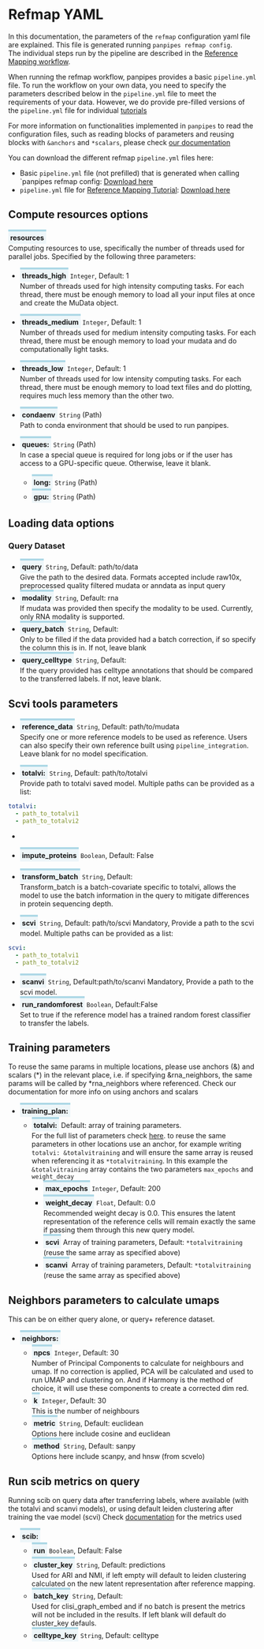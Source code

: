 <style>
  .parameter {
    border-top: 4px solid lightblue;
    background-color: rgba(173, 216, 230, 0.2);
    padding: 4px;
    display: inline-block;
    font-weight: bold;
  }
</style> 

# Refmap YAML 
In this documentation, the parameters of the `refmap` configuration yaml file are explained. 
This file is generated running `panpipes refmap config`.  <br> The individual steps run by the pipeline are described in the [Reference Mapping workflow](https://github.com/DendrouLab/panpipes/blob/main/docs/workflows/refmap.md). 


When running the refmap workflow, panpipes provides a basic `pipeline.yml` file.
To run the workflow on your own data, you need to specify the parameters described below in the `pipeline.yml` file to meet the requirements of your data.
However, we do provide pre-filled versions of the `pipeline.yml` file for individual [tutorials](https://panpipes-tutorials.readthedocs.io/en/latest/refmap_pancreas/Reference_mapping.html)

For more information on functionalities implemented in `panpipes` to read the configuration files, such as reading blocks of parameters and reusing blocks with  `&anchors` and `*scalars`, please check [our documentation](./useful_info_on_yml.md)

You can download the different refmap `pipeline.yml` files here:
- Basic `pipeline.yml` file (not prefilled) that is generated when calling `panpipes refmap config: [Download here](https://github.com/DendrouLab/panpipes/blob/main/panpipes/panpipes/pipeline_refmap/pipeline.yml)
- `pipeline.yml` file for [Reference Mapping Tutorial](https://panpipes-tutorials.readthedocs.io/en/latest/refmap_pancreas/Reference_mapping.html): [Download here](https://panpipes-tutorials.readthedocs.io/en/latest/_downloads/cfb2a3d64a5e7b2cabe7ee8e1ac5fe61/pipeline.yml)


## Compute resources options

<span class="parameter">resources</span><br>
Computing resources to use, specifically the number of threads used for parallel jobs.
Specified by the following three parameters:
  - <span class="parameter">threads_high</span> `Integer`, Default: 1<br>
Number of threads used for high intensity computing tasks. 
For each thread, there must be enough memory to load all your input files at once and create the MuData object.

  - <span class="parameter">threads_medium</span> `Integer`, Default: 1<br>
Number of threads used for medium intensity computing tasks.
For each thread, there must be enough memory to load your mudata and do computationally light tasks.

  - <span class="parameter">threads_low</span> `Integer`, Default: 1<br>
Number of threads used for low intensity computing tasks.
For each thread, there must be enough memory to load text files and do plotting, requires much less memory than the other two.

  - <span class="parameter">condaenv</span> `String` (Path)<br>
Path to conda environment that should be used to run panpipes.

  - <span class="parameter">queues:</span> `String` (Path)<br>
In case a special queue is required for long jobs or if the user has access to a GPU-specific queue. Otherwise, leave it blank. 
    - <span class="parameter">long:</span> `String` (Path)<br>
    - <span class="parameter">gpu:</span> `String` (Path)<br>


## Loading data options
### Query Dataset

- <span class="parameter">query</span> `String`, Default: path/to/data<br>
    Give the path to the desired data. Formats accepted include raw10x, preprocessed quality filtered mudata or anndata as input query
- <span class="parameter">modality</span> `String`, Default: rna<br>
If mudata was provided then specify the modality to be used. Currently, only RNA modality is supported. 
- <span class="parameter">query_batch</span> `String`, Default: <br>
Only to be filled if the data provided had a batch correction, if so specify the column this is in. If not, leave blank 
- <span class="parameter">query_celltype</span> `String`, Default: <br>
If the query provided has celltype annotations that should be compared to the transferred labels. If not, leave blank.

## Scvi tools parameters 

- <span class="parameter">reference_data</span> `String`, Default: path/to/mudata<br>
Specify one or more reference models to be used as reference. Users can also specify their own reference built using `pipeline_integration`.
Leave blank for no model specification.

- <span class="parameter">totalvi:</span> `String`, Default: path/to/totalvi<br>
Provide path to totalvi saved model. Multiple paths can be provided as a list:
```yaml 
totalvi: 
  - path_to_totalvi1
  - path_to_totalvi2

```
  -

- <span class="parameter">impute_proteins</span> `Boolean`, Default: False<br> 
- <span class="parameter">transform_batch</span> `String`, Default:<br>
Transform_batch is a batch-covariate specific to totalvi, allows the model to use the batch information in the query to mitigate 
differences in protein sequencing depth.
- <span class="parameter">scvi</span> `String`, Default: path/to/scvi Mandatory, Provide a path to the scvi model. Multiple paths can be provided as a list: <br>

```yaml 
scvi: 
  - path_to_totalvi1
  - path_to_totalvi2

```

- <span class="parameter">scanvi</span> `String`, Default:path/to/scanvi Mandatory, Provide a path to the scvi model.<br>
- <span class="parameter">run_randomforest</span> `Boolean`, Default:False<br>
Set to true if the reference model has a trained random forest classifier to transfer the labels. 

## Training parameters 
To reuse the same params in multiple locations, please use anchors (&) and scalars (*) in the relevant place, i.e. if specifying &rna_neighbors, the same params will be called by *rna_neighbors where referenced. Check our documentation for more info on using anchors and scalars

- <span class="parameter">training_plan:</span><br>
  - <span class="parameter">totalvi:</span> Default: array of training parameters. <br>For the full list of parameters check [here](https://docs.scvi-tools.org/en/0.14.1/api/reference/scvi.model.TOTALVI.train.html). to reuse the same parameters in other locations use an anchor, for example writing `totalvi: &totalvitraining` and will ensure the same array is reused when referencing it as `*totalvitraining`. In this example the `&totalvitraining` array contains the two parameters `max_epochs` and `weight_decay` 
    - <span class="parameter">max_epochs</span> `Integer`, Default: 200<br>
    - <span class="parameter">weight_decay</span> `Float`, Default: 0.0<br>
    Recommended weight decay is 0.0. This ensures the latent representation of the reference cells will remain exactly the same if passing them through this new query model.
    - <span class="parameter">scvi</span> Array of training parameters, Default: `*totalvitraining` (reuse the same array as specified above)<br>
    - <span class="parameter">scanvi</span> Array of training parameters, Default: `*totalvitraining` (reuse the same array as specified above) <br>

## Neighbors parameters to calculate umaps 
This can be on either query alone, or query+ reference dataset. 

- <span class="parameter">neighbors:</span><br>
  - <span class="parameter">npcs</span> `Integer`, Default: 30<br>
Number of Principal Components to calculate for neighbours and umap. If no correction is applied, PCA will be calculated and used to run UMAP and clustering on.
And if Harmony is the method of choice, it will use these components to create a corrected dim red.
  - <span class="parameter">k</span> `Integer`, Default: 30<br>
This is the number of neighbours
  - <span class="parameter">metric</span> `String`, Default: euclidean<br>
Options here include cosine and euclidean
  - <span class="parameter">method</span> `String`, Default: sanpy<br>
Options here include scanpy, and hnsw (from scvelo)

## Run scib metrics on query
Running scib on query data after transferring labels, where available (with the totalvi and scanvi models), or using default leiden clustering after training the vae model (scvi)
Check [documentation](https://scib.readthedocs.io/en/latest/) for the metrics used 
- <span class="parameter">scib:</span><br>
  - <span class="parameter">run</span> `Boolean`, Default: False<br>
  - <span class="parameter">cluster_key</span> `String`, Default: predictions<br>
Used for ARI and NMI, if left empty will default to leiden clustering calculated on the new latent representation after reference mapping.
  - <span class="parameter">batch_key</span> `String`, Default: <br>
 Used for clisi_graph_embed and if no batch is present the metrics will not be included in the results. If left blank will default do cluster_key defauls.
  - <span class="parameter">celltype_key</span> `String`, Default: celltype <br>






